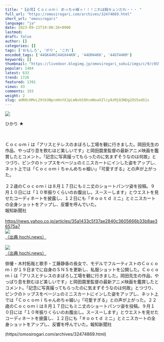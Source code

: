 ```yaml
---
title: "【必見】Ｃｏｃｏｍｉ めっちゃ細っ！！！これは胸キュンだわ・・・ "
full_url: "https://omosirogari.com/archives/32474869.html"
short_url: "omosirogari"
language: "ja"
date: 2023-09-22T19:00:26+0900
lastmod: 
draft: false
author: []
categories: []
tags: ['おもしろ', 'がり', 'これ']
encoded_tags: ['44GK44KC44GX44KN', '44GM44KK', '44GT44KM']
keywords: []
thumbnail: "https://livedoor.blogimg.jp/omosirogari_soku1/imgs/c/9/c955a90a.jpg"
popular: 1484
latest: 633
trend: 1726
featured: 1391
views: 43
comments: 193
weight: 2
slug: aHR0cHMvL29tb3Npcm9nYXJpLmNvbS9hcmNoaXZlcy8zMjQ3NDg2OS5odG1s
---
```


![](https://livedoor.blogimg.jp/omosirogari_soku1/imgs/c/9/c955a90a.jpg)

<div><p>ひかり ★ </p><br> <br> Ｃｏｃｏｍｉは「アリスとテレスのまぼろし工場を観に行きました。岡田先生の作品、やっぱり息を飲むほど美しいです」と岡田麿里監督の最新アニメ映画を鑑賞したとコメント。「記念に写真撮ってもらったのに気まずそうなのは何故」とつづり、ピンクのトップスをベージュのミニスカートにインした姿をアップし、ネット上では「Ｃｏｃｏｍｉちゃんめちゃ細い」「可愛すぎる」との声が上がった。 <br> <br> ２２歳のＣｏｃｏｍｉは８月１７日にもミニ丈のショートパンツ姿を投稿。９月１０日には「１０年振りくらいのお腹出し。スースーします」とウエストを見せたコーディネートを披露し、１２日にも「＃ｏｏｔｄ ミニ」とミニスカートの全身ショットをアップし、反響を呼んでいた。 <br> 報知新聞社 <br> <br> <a target='_blank' href='https//news.yahoo.co.jp/articles/35a1433c5f37ae2840c3605666b33b8ae36575a7'>https//news.yahoo.co.jp/articles/35a1433c5f37ae2840c3605666b33b8ae36575a7</a> <br> <a href='https//hochi.news/images/2023/09/19/20230919-OHT1I51050-L.jpg' target='_blank' class='' id='img_1_1'><img src='https//livedoor.blogimg.jp/omosirogari_soku1/imgs/c/9/c955a90a.jpg'><br>（出典 hochi.news）<br></a> <br> <a href='https//hochi.news/images/2023/09/19/20230919-OHT1I51051-L.jpg' target='_blank' class='' id='img_1_2'><img src='https//livedoor.blogimg.jp/omosirogari_soku1/imgs/0/6/06550642.jpg'><br>（出典 hochi.news）<br></a> <p>俳優・木村拓哉と歌手・工藤静香の長女で、モデルでフルーティストのＣｏｃｏｍｉが１９日までに自身のＳＮＳを更新し、私服ショットを公開した。Ｃｏｃｏｍｉは「アリスとテレスのまぼろし工場を観に行きました。岡田先生の作品、やっぱり息を飲むほど美しいです」と岡田麿里監督の最新アニメ映画を鑑賞したとコメント。「記念に写真撮ってもらったのに気まずそうなのは何故」とつづり、ピンクのトップスをベージュのミニスカートにインした姿をアップし、ネット上では「Ｃｏｃｏｍｉちゃんめちゃ細い」「可愛すぎる」との声が上がった。２２歳のＣｏｃｏｍｉは８月１７日にもミニ丈のショートパンツ姿を投稿。９月１０日には「１０年振りくらいのお腹出し。スースーします」とウエストを見せたコーディネートを披露し、１２日にも「＃ｏｏｔｄ ミニ」とミニスカートの全身ショットをアップし、反響を呼んでいた。報知新聞社</p></div>

(https//omosirogari.com/archives/32474869.html)
